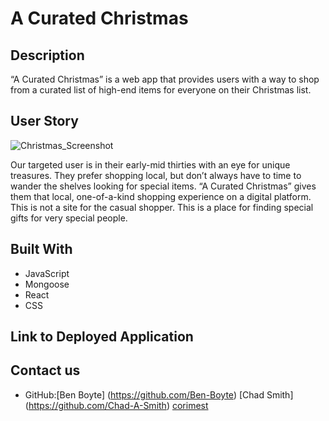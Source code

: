 # A Curated Christmas

## Description
“A Curated Christmas” is a web app that provides users with a way to shop from a curated list of high-end items for everyone on their Christmas list. 

## User Story 

![Christmas_Screenshot](https://user-images.githubusercontent.com/88792082/191875013-57dd7342-5eea-438e-ad10-1413ca31a6c0.jpg)

Our targeted user is in their early-mid thirties with an eye for unique treasures. They prefer shopping local, but don’t always have to time to wander the shelves looking for special items. “A Curated Christmas” gives them that local, one-of-a-kind shopping experience on a digital platform. 
This is not a site for the casual shopper. This is a place for finding special gifts for very special people. 

## Built With
* JavaScript
* Mongoose
* React
* CSS

## Link to Deployed Application

## Contact us
  - GitHub:[Ben Boyte] (https://github.com/Ben-Boyte)
           [Chad Smith] (https://github.com/Chad-A-Smith)
           [corimest](https://github.com/corimest)
